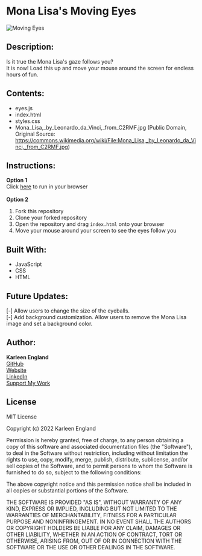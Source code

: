 # Mona Lisa's Moving Eyes
![Moving Eyes](https://user-images.githubusercontent.com/99510271/167272344-1670a937-6f47-462c-9c8a-641238c75d6e.gif)



## Description:
Is it true the Mona Lisa's gaze follows you?<br>
It is now! Load this up and move your mouse around the screen for endless hours of fun.

## Contents:
- eyes.js
- index.html
- styles.css
- Mona_Lisa,_by_Leonardo_da_Vinci,_from_C2RMF.jpg (Public Domain, Original Source: https://commons.wikimedia.org/wiki/File:Mona_Lisa,_by_Leonardo_da_Vinci,_from_C2RMF.jpg)

## Instructions:
**Option 1**
<br>
Click <a href="https://ksengland.github.io/Moving-Eyes/" target="_blank">here</a> to run in your browser
<br><br>
**Option 2**
1. Fork this repository
2. Clone your forked repository
3. Open the repository and drag `index.html` onto your browser
4. Move your mouse around your screen to see the eyes follow you

## Built With:
- JavaScript
- CSS
- HTML

## Future Updates:
[-] Allow users to change the size of the eyeballs.
<br>
[-] Add background customization. Allow users to remove the Mona Lisa image and set a background color.

## Author:
**Karleen England**
<br>
<a href="https://github.com/ksengland" target="_blank">GitHub</a>
<br>
<a href="https://ksengland.github.io" target="_blank">Website</a>
<br>
<a href="https://www.linkedin.com/in/karleenengland/" target="_blank">LinkedIn</a>
<br>
<a href="https://www.buymeacoffee.com/ksengland" target="_blank">Support My Work</a>

## License
MIT License

Copyright (c) 2022 Karleen England

Permission is hereby granted, free of charge, to any person obtaining a copy
of this software and associated documentation files (the "Software"), to deal
in the Software without restriction, including without limitation the rights
to use, copy, modify, merge, publish, distribute, sublicense, and/or sell
copies of the Software, and to permit persons to whom the Software is
furnished to do so, subject to the following conditions:

The above copyright notice and this permission notice shall be included in all
copies or substantial portions of the Software.

THE SOFTWARE IS PROVIDED "AS IS", WITHOUT WARRANTY OF ANY KIND, EXPRESS OR
IMPLIED, INCLUDING BUT NOT LIMITED TO THE WARRANTIES OF MERCHANTABILITY,
FITNESS FOR A PARTICULAR PURPOSE AND NONINFRINGEMENT. IN NO EVENT SHALL THE
AUTHORS OR COPYRIGHT HOLDERS BE LIABLE FOR ANY CLAIM, DAMAGES OR OTHER
LIABILITY, WHETHER IN AN ACTION OF CONTRACT, TORT OR OTHERWISE, ARISING FROM,
OUT OF OR IN CONNECTION WITH THE SOFTWARE OR THE USE OR OTHER DEALINGS IN THE
SOFTWARE.
